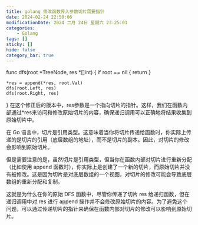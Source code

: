 ```yaml
---
title: golang 修改函数传入参数切片需要指针
date: 2024-02-24 22:50:06
modificationDate: 2024 二月 24日 星期六 23:25:01
categories: 
	- Golang
tags: []
sticky: []
hide: false
category_bar: true
---
```

func dfs(root *TreeNode, res *[]int) {
    if root == nil {
        return
    }

    *res = append(*res, root.Val)
    dfs(root.Left, res)
    dfs(root.Right, res)
}
在这个修正后的版本中，res参数是一个指向切片的指针。这样，我们在函数内部通过*res来访问和修改原始切片的内容，确保递归调用可以正确地将结果收集到原始切片中。

在 Go 语言中，切片是引用类型。这意味着当你将切片传递给函数时，你实际上传递的是切片的引用（底层数组的地址），而不是切片的副本。因此，对切片的修改会影响到原始切片。

但是需要注意的是，虽然切片是引用类型，但当你在函数内部对切片进行重新分配（比如使用 append 函数时），你实际上是创建了一个新的切片，而原始切片并没有被修改。这是因为切片是对底层数组的一个视图，对切片的修改可能会导致底层数组的重新分配和复制。

这就是为什么在你的原始 DFS 函数中，尽管你传递了切片 res 给递归函数，但在递归调用中对 res 进行 append 操作并不会修改原始切片的内容。为了避免这个问题，可以通过传递切片的指针来确保在函数内部对切片的修改可以影响到原始切片。